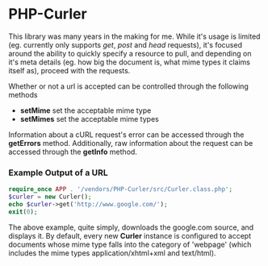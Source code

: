 PHP-Curler
===

This library was many years in the making for me. While it&#039;s usage is
limited (eg. currently only supports *get*, *post*  and *head* requests),
it&#039;s focused around the ability to quickly specify a resource to pull, and
depending on it&#039;s meta details (eg. how big the document is, what mime
types it claims itself as), proceed with the requests.

Whether or not a url is accepted can be controlled through the following methods
 - **setMime** set the acceptable mime type
 - **setMimes** set the acceptable mime types

Information about a cURL request&#039;s error can be accessed through the
**getErrors** method. Additionally, raw information about the request can be
accessed through the **getInfo** method.

### Example Output of a URL

``` php
require_once APP . '/vendors/PHP-Curler/src/Curler.class.php';
$curler = new Curler();
echo $curler->get('http://www.google.com/');
exit(0);
```

The above example, quite simply, downloads the google.com source, and displays
it. By default, every new **Curler** instance is configured to accept documents
whose mime type falls into the category of &#039;webpage&#039; (which includes
the mime types application/xhtml+xml and text/html).
